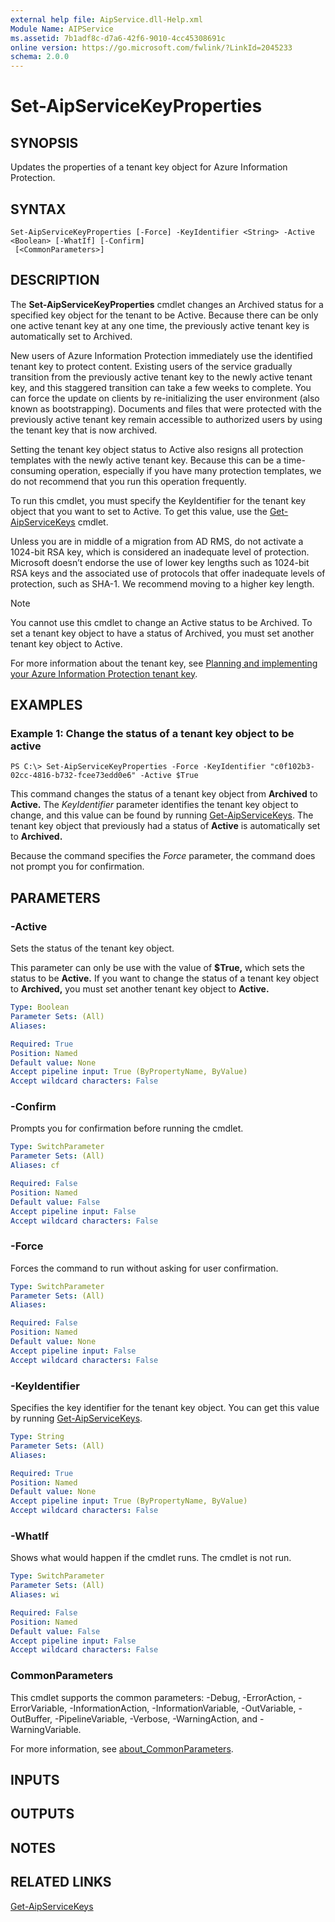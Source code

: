 ```yaml
---
external help file: AipService.dll-Help.xml
Module Name: AIPService
ms.assetid: 7b1adf8c-d7a6-42f6-9010-4cc45308691c
online version: https://go.microsoft.com/fwlink/?LinkId=2045233
schema: 2.0.0
---
```


# Set-AipServiceKeyProperties

## SYNOPSIS
Updates the properties of a tenant key object for Azure Information Protection.

## SYNTAX

```
Set-AipServiceKeyProperties [-Force] -KeyIdentifier <String> -Active <Boolean> [-WhatIf] [-Confirm]
 [<CommonParameters>]
```

## DESCRIPTION
The **Set-AipServiceKeyProperties** cmdlet changes an Archived status for a specified key object for the tenant to be Active. Because there can be only one active tenant key at any one time, the previously active tenant key is automatically set to Archived.

New users of Azure Information Protection immediately use the identified tenant key to protect content. Existing users of the service gradually transition from the previously active tenant key to the newly active tenant key, and this staggered transition can take a few weeks to complete. You can force the update on clients by re-initializing the user environment (also known as bootstrapping). Documents and files that were protected with the previously active tenant key remain accessible to authorized users by using the tenant key that is now archived.

Setting the tenant key object status to Active also resigns all protection templates with the newly active tenant key. Because this can be a time-consuming operation, especially if you have many protection templates, we do not recommend that you run this operation frequently. 

To run this cmdlet, you must specify the KeyIdentifier for the tenant key object that you want to set to Active. To get this value, use the [Get-AipServiceKeys](./Get-AipServiceKeys.md) cmdlet. 

Unless you are in middle of a migration from AD RMS, do not activate a 1024-bit RSA key, which is considered an inadequate level of protection. Microsoft doesn’t endorse the use of lower key lengths such as 1024-bit RSA keys and the associated use of protocols that offer inadequate levels of protection, such as SHA-1. We recommend moving to a higher key length.

> [!NOTE]
> You cannot use this cmdlet to change an Active status to be Archived. To set a tenant key object to have a status of Archived, you must set another tenant key object to Active.
> 
For more information about the tenant key, see [Planning and implementing your Azure Information Protection tenant key](/information-protection/plan-design/plan-implement-tenant-key).

## EXAMPLES

### Example 1: Change the status of a tenant key object to be active
```
PS C:\> Set-AipServiceKeyProperties -Force -KeyIdentifier "c0f102b3-02cc-4816-b732-fcee73edd0e6" -Active $True
```

This command changes the status of a tenant key object from **Archived** to **Active.** The *KeyIdentifier* parameter identifies the tenant key object to change, and this value can be found by running [Get-AipServiceKeys](./Get-AipServiceKeys.md). The tenant key object that previously had a status of **Active** is automatically set to **Archived.**

Because the command specifies the *Force* parameter, the command does not prompt you for confirmation.

## PARAMETERS

### -Active
Sets the status of the tenant key object.

This parameter can only be use with the value of **$True,** which sets the status to be **Active.** If you want to change the status of a tenant key object to **Archived,** you must set another tenant key object to **Active.**

```yaml
Type: Boolean
Parameter Sets: (All)
Aliases:

Required: True
Position: Named
Default value: None
Accept pipeline input: True (ByPropertyName, ByValue)
Accept wildcard characters: False
```

### -Confirm
Prompts you for confirmation before running the cmdlet.

```yaml
Type: SwitchParameter
Parameter Sets: (All)
Aliases: cf

Required: False
Position: Named
Default value: False
Accept pipeline input: False
Accept wildcard characters: False
```

### -Force
Forces the command to run without asking for user confirmation.

```yaml
Type: SwitchParameter
Parameter Sets: (All)
Aliases:

Required: False
Position: Named
Default value: None
Accept pipeline input: False
Accept wildcard characters: False
```

### -KeyIdentifier
Specifies the key identifier for the tenant key object. You can get this value by running [Get-AipServiceKeys](./Get-AipServiceKeys.md).

```yaml
Type: String
Parameter Sets: (All)
Aliases:

Required: True
Position: Named
Default value: None
Accept pipeline input: True (ByPropertyName, ByValue)
Accept wildcard characters: False
```

### -WhatIf
Shows what would happen if the cmdlet runs. The cmdlet is not run.

```yaml
Type: SwitchParameter
Parameter Sets: (All)
Aliases: wi

Required: False
Position: Named
Default value: False
Accept pipeline input: False
Accept wildcard characters: False
```

### CommonParameters
This cmdlet supports the common parameters: -Debug, -ErrorAction, -ErrorVariable, -InformationAction, -InformationVariable, -OutVariable, -OutBuffer, -PipelineVariable, -Verbose, -WarningAction, and -WarningVariable. 

For more information, see [about_CommonParameters](/powershell/module/microsoft.powershell.core/about/about_commonparameters).

## INPUTS

## OUTPUTS

## NOTES

## RELATED LINKS

[Get-AipServiceKeys](./Get-AipServiceKeys.md)